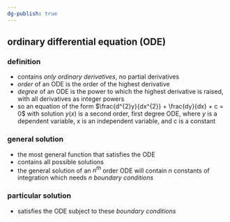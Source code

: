 ```yaml
---
dg-publish: true
---
```


## ordinary differential equation (ODE)
### definition
- contains *only ordinary derivatives*, no partial derivatives
- *order* of an ODE is the order of the highest derivative
- *degree* of an ODE is the power to which the highest derivative is raised, with all derivatives as integer powers
- so an equation of the form $\frac{d^{2}y}{dx^{2}} + \frac{dy}{dx} + c = 0$ with solution $y(x)$ is a second order, first degree ODE, where $y$ is a dependent variable, x is an independent variable, and c is a constant
### general solution
- the most general function that satisfies the ODE 
- contains all possible solutions
- the general solution of an $n^{th}$ order ODE will contain $n$ constants of integration which needs $n$ *boundary conditions*
### particular solution
- satisfies the ODE subject to these *boundary conditions* 